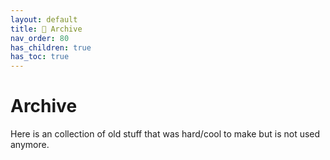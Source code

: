 ```yaml
---
layout: default
title: 📖 Archive
nav_order: 80
has_children: true
has_toc: true
---
```


# Archive

Here is an collection of old stuff that was hard/cool to make but is not used anymore. 